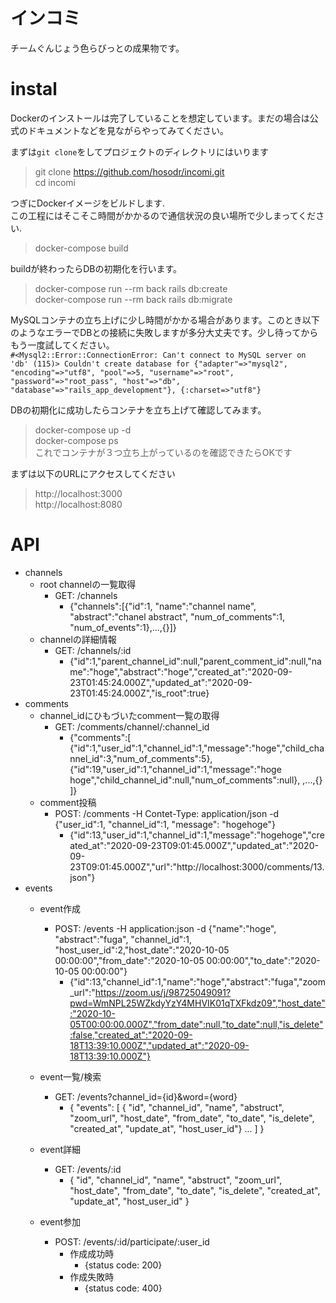 # インコミ
チームぐんじょう色らびっとの成果物です。


# instal
Dockerのインストールは完了していることを想定しています。まだの場合は公式のドキュメントなどを見ながらやってみてください。

まずは`git clone`をしてプロジェクトのディレクトリにはいります
> git clone https://github.com/hosodr/incomi.git <br>
> cd incomi <br>

つぎにDockerイメージをビルドします.<br>
この工程にはそこそこ時間がかかるので通信状況の良い場所で少しまってください.
> docker-compose build <br>


buildが終わったらDBの初期化を行います。
> docker-compose run --rm back rails db:create<br>
> docker-compose run --rm back rails db:migrate<br>

MySQLコンテナの立ち上げに少し時間がかかる場合があります。このとき以下のようなエラーでDBとの接続に失敗しますが多分大丈夫です。少し待ってからもう一度試してください。<br>
`#<Mysql2::Error::ConnectionError: Can't connect to MySQL server on 'db' (115)>
Couldn't create database for {"adapter"=>"mysql2", "encoding"=>"utf8", "pool"=>5, "username"=>"root", "password"=>"root_pass", "host"=>"db", "database"=>"rails_app_development"}, {:charset=>"utf8"}
`

DBの初期化に成功したらコンテナを立ち上げて確認してみます。
> docker-compose up -d <br>
> docker-compose ps<br>
これでコンテナが３つ立ち上がっているのを確認できたらOKです

まずは以下のURLにアクセスしてください
> http://localhost:3000<br>
> http://localhost:8080

# API
- channels
  - root channelの一覧取得
    - GET: /channels 
      - {"channels":[{"id":1, "name":"channel name", "abstract":"chanel abstract", "num_of_comments":1, "num_of_events":1},...,{}]} 
  - channelの詳細情報
    - GET: /channels/:id
      - {"id":1,"parent_channel_id":null,"parent_comment_id":null,"name":"hoge","abstract":"hoge","created_at":"2020-09-23T01:45:24.000Z","updated_at":"2020-09-23T01:45:24.000Z","is_root":true}
- comments
  - channel_idにひもづいたcomment一覧の取得
    - GET: /comments/channel/:channel_id
      - {"comments":[
          {"id":1,"user_id":1,"channel_id":1,"message":"hoge","child_channel_id":3,"num_of_comments":5},
          {"id":19,"user_id":1,"channel_id":1,"message":"hoge hoge","child_channel_id":null,"num_of_comments":null},
          ,...,{}
        ]}
  - comment投稿
    - POST: /comments -H Contet-Type: application/json -d {"user_id":1, "channel_id":1, "message": "hogehoge"}
      - {"id":13,"user_id":1,"channel_id":1,"message":"hogehoge","created_at":"2020-09-23T09:01:45.000Z","updated_at":"2020-09-23T09:01:45.000Z","url":"http://localhost:3000/comments/13.json"}
- events
  - event作成
    - POST: /events -H application:json -d {"name":"hoge", "abstract":"fuga", "channel_id":1, "host_user_id":2,"host_date":"2020-10-05 00:00:00","from_date":"2020-10-05 00:00:00","to_date":"2020-10-05 00:00:00"}
      - {"id":13,"channel_id":1,"name":"hoge","abstract":"fuga","zoom_url":"https://zoom.us/j/98725049091?pwd=WmNPL25WZkdyYzY4MHVIK01qTXFkdz09","host_date":"2020-10-05T00:00:00.000Z","from_date":null,"to_date":null,"is_delete":false,"created_at":"2020-09-18T13:39:10.000Z","updated_at":"2020-09-18T13:39:10.000Z"}
     
 
  - event一覧/検索
    - GET: /events?channel_id={id}&word={word}
      - { 
          "events": [
            { "id", "channel_id", "name", "abstruct", "zoom_url", "host_date", "from_date", "to_date", "is_delete", "created_at", "update_at", "host_user_id"}
            ...
          ]
        }

  - event詳細
    - GET: /events/:id
      - { 
             "id", "channel_id", "name", "abstruct", "zoom_url", "host_date", "from_date", "to_date", "is_delete", "created_at", "update_at", "host_user_id"
        }
        
  - event参加
    - POST: /events/:id/participate/:user_id
      - 作成成功時
        - {status code: 200}
      - 作成失敗時
        - {status code: 400}
        
